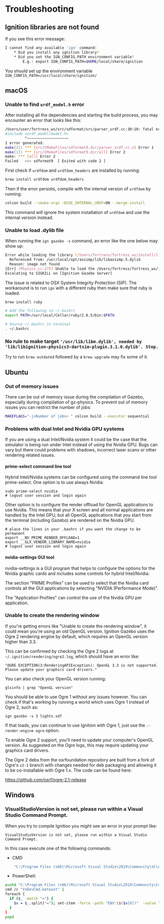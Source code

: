 # Troubleshooting

## Ignition libraries are not found
If you see this error message:

```bash
I cannot find any available 'ign' command:
	* Did you install any ignition library?
	* Did you set the IGN_CONFIG_PATH environment variable?
	    E.g.: export IGN_CONFIG_PATH=$HOME/local/share/ignition
```

You should set up the environment variable `IGN_CONFIG_PATH=/usr/local/share/ignition/`


## macOS

### Unable to find `urdf_model.h` error
After installing all the dependencies and starting the build process, you may encounter an error that looks like this:

```bash
/Users/user/fortress_ws/src/sdformat/src/parser_urdf.cc:30:10: fatal error: 'urdf_model/model.h' file not found
#include <urdf_model/model.h>
         ^~~~~~~~~~~~~~~~~~~~
1 error generated.
make[2]: *** [src/CMakeFiles/sdformat9.dir/parser_urdf.cc.o] Error 1
make[1]: *** [src/CMakeFiles/sdformat9.dir/all] Error 2
make: *** [all] Error 2
Failed   <<< sdformat9	[ Exited with code 2 ]
```

First check if `urdfdom` and `urdfdom_headers` are installed by running:

```bash
brew install urdfdom urdfdom_headers
```

Then if the error persists, compile with the internal version of `urdfdom` by running:

```bash
colcon build --cmake-args -DUSE_INTERNAL_URDF=ON --merge-install
```

This command will ignore the system installation of `urdfdom` and use the internal version instead.

### Unable to load .dylib file
When running the `ign gazebo -s` command, an error like the one below may show up:

```bash
Error while loading the library [/Users/fortress/fortress_ws/install/lib//libignition-physics2-dartsim-plugin.2.dylib]: dlopen(/Users/fortress/fortress_ws/install/lib//libignition-physics2-dartsim-plugin.2.dylib, 5): Library not loaded: @rpath/libIrrXML.dylib
  Referenced from: /usr/local/opt/assimp/lib/libassimp.5.dylib
  Reason: image not found
[Err] [Physics.cc:275] Unable to load the /Users/fortress/fortress_ws/install/lib//libignition-physics2-dartsim-plugin.2.dylib library.
Escalating to SIGKILL on [Ignition Gazebo Server]
```

The issue is related to OSX System Integrity Protection (SIP). The workaround is to run `ign` with a different ruby then make sure that ruby is loaded.

```bash
brew install ruby

# Add the following to ~/.bashrc
export PATH=/usr/local/Cellar/ruby/2.6.5/bin:$PATH

# Source ~/.bashrc in terminal
. ~/.bashrc
```

### No rule to make target `'/usr/lib/libm.dylib', needed by 'lib/libignition-physics3-dartsim-plugin.3.1.0.dylib'. Stop.`
Try to run `brew outdated` followed by a `brew upgrade` may fix some of it.


## Ubuntu

### Out of memory issues

There can be out of memory issue during the compilation of Gazebo, especially during
compilation of gz-physics. To prevent out of memory issues you can restrict the number of jobs:

```bash
MAKEFLAGS="-j<Number of jobs> " colcon build --executor sequential
```

### Problems with dual Intel and Nvidia GPU systems

If you are using a dual Intel/Nvidia system it could be the case that the
simulator is being run under Intel instead of using the Nvidia GPU. Bugs can
vary but there could problems with shadows, incorrect laser scans or other
rendering related issues.

#### prime-select command line tool

Hybrid Intel/Nvidia systems can be configured using the command line tool prime-select.
One option is to use always Nvidia:

    sudo prime-select nvidia
    # logout user session and login again

Other option is to configure the render offload for OpenGL applications to use
Nvidia. This means that your X screen and all normal applications are handled
by the Intel GPU, but all OpenGL applications that you start from the terminal
(including Gazebo) are rendered on the Nvidia GPU.

    # place the lines in your .bashrc if you want the change to be permanent
    export __NV_PRIME_RENDER_OFFLOAD=1
    export __GLX_VENDOR_LIBRARY_NAME=nvidia
    # logout user session and login again

#### nvidia-settings GUI tool

nvidia-settings is a GUI program that helps to configure the options for the Nvidia
graphic cards and includes some controls for hybrid Intel/Nvidia:

The section "PRIME Profiles" can be used to select that the Nvidia card controls
all the GUI applications by selecting "NVIDIA (Performance Mode)".

The "Application Profiles" can control the use of the Nvidia GPU per application.

### Unable to create the rendering window
If you're getting errors like "Unable to create the rendering window", it could
mean you're using an old OpenGL version. Ignition Gazebo uses the Ogre 2
rendering engine by default, which requires an OpenGL version higher than 3.3.

This can be confirmed by checking the Ogre 2 logs at `~/.ignition/rendering/ogre2.log`,
which should have an error like:

    "OGRE EXCEPTION(3:RenderingAPIException): OpenGL 3.3 is not supported. Please update your graphics card drivers."

You can also check your OpenGL version running:

    glxinfo | grep "OpenGL version"

You should be able to use Ogre 1 without any issues however. You can check if
that's working by running a world which uses Ogre 1 instead of Ogre 2, such as:

    ign gazebo -v 3 lights.sdf

If that loads, you can continue to use Ignition with Ogre 1, just use the
`--render-engine ogre` option.

To enable Ogre 2 support, you'll need to update your computer's OpenGL version.
As suggested on the Ogre logs, this may require updating your graphics card
drivers.

The Ogre 2 debs from the osrfoundation repository are built from a fork of
Ogre's `v2-1` branch with changes needed for deb packaging and allowing it to
be co-installable with Ogre 1.x. The code can be found here:

https://github.com/osrf/ogre-2.1-release


## Windows

### VisualStudioVersion is not set, please run within a Visual Studio Command Prompt.
When you try to compile Ignition you might see an error in your prompt like:

    VisualStudioVersion is not set, please run within a Visual Studio Command Prompt.

In this case execute one of the following commands:
 - CMD
```bash
    "C:\Program Files (x86)\Microsoft Visual Studio\2019\Community\VC\Auxiliary\Build\vcvarsall.bat" x86_amd64
```

 - PowerShell:
```bash
pushd "C:\Program Files (x86)\Microsoft Visual Studio\2019\Community\Common7\Tools"
cmd /c "VsDevCmd.bat&set" |
foreach {
  if ($_ -match "=") {
    $v = $_.split("="); set-item -force -path "ENV:\$($v[0])"  -value "$($v[1])"
  }
}
popd
```
